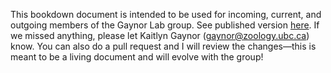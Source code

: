 This bookdown document is intended to be used for incoming, current, and outgoing members of the Gaynor Lab group. See published version [here](https://gaynor-lab.github.io/lab-manual/). If we missed anything, please let Kaitlyn Gaynor (gaynor@zoology.ubc.ca) know. You can also do a pull request and I will review the changes—this is meant to be a living document and will evolve with the group!
